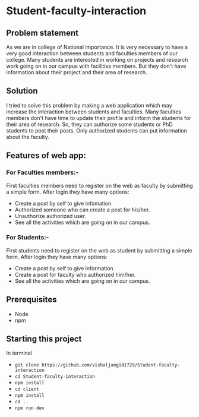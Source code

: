 # Student-faculty-interaction

## Problem statement
As we are in college of National importance. It is very necessary to have a very good interaction between students and faculties members of our college. Many students are interested in working on projects and research work going on in our campus with facilities
members. But they don't have information about their project and their area of research.

## Solution
I tried to solve this problem by making a web application which may increase the interaction
between students and faculties. Many faculties members don't have time to update their
profile and inform the students for their area of research. So, they can authorize some
students or PhD students to post their posts. Only authorized students can put information
about the faculty.

## Features of web app:
### For Faculties members:-
First faculties members need to register on the web as faculty by submitting a simple form.
After login they have many options:
- Create a post by self to give infomation.
- Authorized someone who can create a post for his/her.
- Unauthorize authorized user.
- See all the activities which are going on in our campus.
### For Students:-
First students need to register on the web as student by submitting a simple form. After login
they have many options:
- Create a post by self to give information.
- Create a post for faculty who authorized him/her.
- See all the activities which are going on in our campus.
## Prerequisites
- Node
- npm

## Starting this project
In terminal
- `git clone https://github.com/vishaljangid1729/Student-faculty-interaction`
- `cd Student-faculty-interaction`
- `npm install`
- `cd client`
- `npm install`
- `cd ..`
- `npm run dev`
